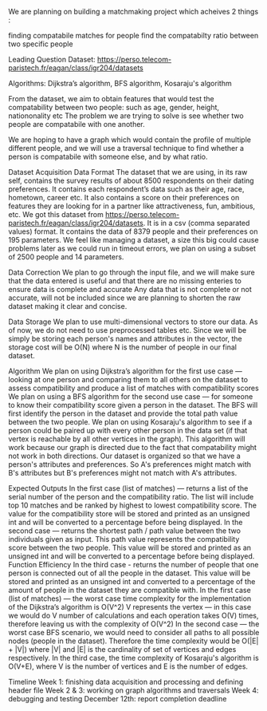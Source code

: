 We are planning on building a matchmaking project which acheives 2 things :

finding compatabile matches for people
find the compatabilty ratio between two specific people

Leading Question
Dataset: https://perso.telecom-paristech.fr/eagan/class/igr204/datasets

Algorithms: Dijkstra’s algorithm, BFS algorithm, Kosaraju's algorithm

From the dataset, we aim to obtain features that would test the compatability between two people: such as age, gender, height, nationonality etc The problem we are trying to solve is see whether two people are compatabile with one another. 

We are hoping to have a graph which would contain the profile of multiple different people, and we will use a traversal technique to find whether a person is compatabile with someone else, and by what ratio. 

Dataset Acquisition
Data Format
The dataset that we are using, in its raw self, contains the survey results of about 8500 respondents on their dating preferences. It contains each respondent’s data such as their age, race, hometown, career etc. It also contains a score on their preferences on features they are looking for in a partner like attractiveness, fun, ambitious, etc. We got this dataset from https://perso.telecom-paristech.fr/eagan/class/igr204/datasets. It is in a csv (comma separated values) format. It contains the data of 8379 people and their preferences on 195 parameters. We feel like managing a dataset, a size this big could cause problems later as we could run in timeout errors, we plan on using a subset of 2500 people and 14 parameters.

Data Correction
We plan to go through the input file, and we will make sure that the data entered is useful and that there are no missing enteries to ensure data is complete and accurate Any data that is not complete or not accurate, will not be included since we are planning to shorten the raw dataset making it clear and concise.

Data Storage
We plan to use multi-dimensional vectors to store our data. As of now, we do not need to use preprocessed tables etc. Since we will be simply be storing each person's names and attributes in the vector, the storage cost will be O(N) where N is the number of people in our final dataset. 

Algorithm
We plan on using Dijkstra’s algorithm for the first use case — looking at one person and comparing them to all others on the dataset to assess compatibility and produce a list of matches with compatibility scores
We plan on using a BFS algorithm for the second use case — for someone to know their compatibility score given a person in the dataset. The BFS will first identify the person in the dataset and provide the total path value between the two people. 
We plan on using Kosaraju's algorithm to see if a person could be paired up with every other person in the data set (if that vertex is reachable by all other vertices in the graph). This algorithm will work because our graph is directed due to the fact that compatability might not work in both directions. Our dataset is organized so that we have a person's attributes and preferences. So A's preferences might match with B's attributes but B's preferences might not match with A's attributes. 

Expected Outputs
In the first case (list of matches) — returns a list of the serial number of the person and the compatibility ratio. The list will include top 10 matches and be ranked by highest to lowest compatibility score. The value for the compatibility store will be stored and printed as an unsigned int and will be converted to a percentage before being displayed.
In the second case — returns the shortest path / path value between the two individuals given as input. This path value represents the compatibility score between the two people. This value will be stored and printed as an unsigned int and will be converted to a percentage before being displayed.
Function Efficiency
In the third case - returns the number of people that one person is connected out of all the people in the dataset. This value will be stored and printed as an unsigned int and converted to a percentage of the amount of people in the dataset they are compatible with. 
In the first case (list of matches) — the worst case time complexity for the implementation of the Dijkstra’s algorithm is O(V^2)
V represents the vertex — in this case we would do V number of calculations and each operation takes O(V) times, therefore leaving us with the complexity of O(V^2)
In the second case — the worst case BFS scenario, we would need to consider all paths to all possible nodes (people in the dataset). Therefore the time complexity would be O(|E| + |V|) where |V| and |E| is the cardinality of set of vertices and edges respectively.
In the third case, the time complexity of Kosaraju's algorithm is O(V+E), where V is the number of vertices and E is the number of edges.

Timeline
Week 1: finishing data acquisition and processing and defining header file 
Week 2 & 3: working on graph algorithms and traversals 
Week 4: debugging and testing
December 12th: report completion deadline

